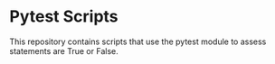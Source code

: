 # Pytest Scripts
This repository contains scripts that use the pytest module to assess statements are True or False.
